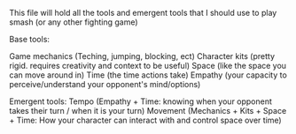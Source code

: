 This file will hold all the tools and emergent tools that I should use to play smash (or any other fighting game)

Base tools:

Game mechanics (Teching, jumping, blocking, ect)
Character kits (pretty rigid. requires creativity and context to be useful)
Space (like the space you can move around in)
Time (the time actions take)
Empathy (your capacity to perceive/understand your opponent's mind/options)

Emergent tools:
Tempo (Empathy + Time: knowing when your opponent takes their turn / when it is your turn)
Movement (Mechanics + Kits + Space + Time: How your character can interact with and control space over time)
